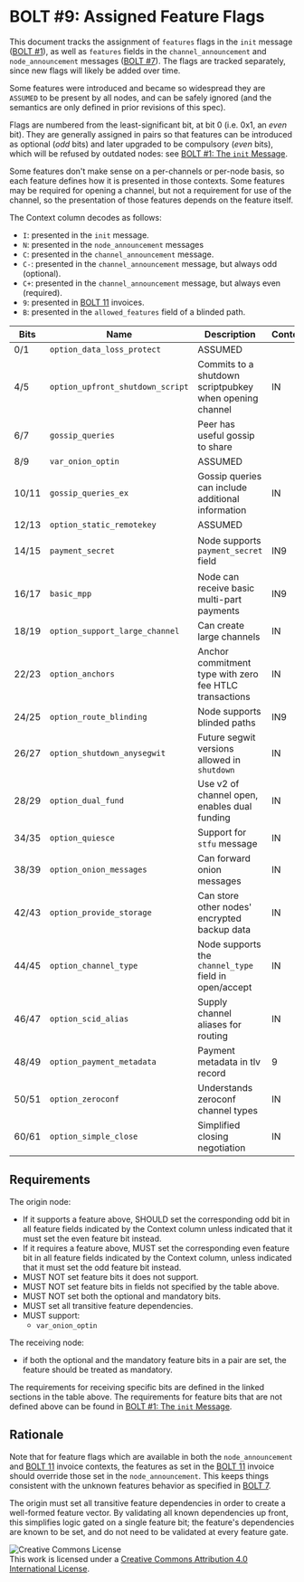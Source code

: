 # BOLT #9: Assigned Feature Flags

This document tracks the assignment of `features` flags in the `init`
message ([BOLT #1](01-messaging.md)), as well as `features` fields in
the `channel_announcement` and `node_announcement` messages ([BOLT
#7](07-routing-gossip.md)).  The flags are tracked separately, since
new flags will likely be added over time.

Some features were introduced and became so widespread they are `ASSUMED` to be present by all nodes, and can be safely ignored (and the semantics are only defined in prior revisions of this spec).

Flags are numbered from the least-significant bit, at bit 0 (i.e. 0x1,
an _even_ bit). They are generally assigned in pairs so that features
can be introduced as optional (_odd_ bits) and later upgraded to be compulsory
(_even_ bits), which will be refused by outdated nodes:
see [BOLT #1: The `init` Message](01-messaging.md#the-init-message).

Some features don't make sense on a per-channels or per-node basis, so
each feature defines how it is presented in those contexts.  Some
features may be required for opening a channel, but not a requirement
for use of the channel, so the presentation of those features depends
on the feature itself.

The Context column decodes as follows:

* `I`: presented in the `init` message.
* `N`: presented in the `node_announcement` messages
* `C`: presented in the `channel_announcement` message.
* `C-`: presented in the `channel_announcement` message, but always odd (optional).
* `C+`: presented in the `channel_announcement` message, but always even (required).
* `9`: presented in [BOLT 11](11-payment-encoding.md) invoices.
* `B`: presented in the `allowed_features` field of a blinded path.

| Bits  | Name                              | Description                                               | Context  | Dependencies                | Link                                                                  |
|-------|-----------------------------------|-----------------------------------------------------------|----------|-----------------------------|-----------------------------------------------------------------------|
| 0/1   | `option_data_loss_protect`        | ASSUMED                                                   |          |                             |                                                                       |
| 4/5   | `option_upfront_shutdown_script`  | Commits to a shutdown scriptpubkey when opening channel   | IN       |                             | [BOLT #2][bolt02-open]                                                |
| 6/7   | `gossip_queries`                  | Peer has useful gossip to share                           |          |                             |                                                                       |
| 8/9   | `var_onion_optin`                 | ASSUMED                                                   |          |                             |                                                                       |
| 10/11 | `gossip_queries_ex`               | Gossip queries can include additional information         | IN       |                             | [BOLT #7][bolt07-query]                                               |
| 12/13 | `option_static_remotekey`         | ASSUMED                                                   |          |                             |                                                                       |
| 14/15 | `payment_secret`                  | Node supports `payment_secret` field                      | IN9      |                             | [Routing Onion Specification][bolt04]                                 |
| 16/17 | `basic_mpp`                       | Node can receive basic multi-part payments                | IN9      | `payment_secret`            | [BOLT #4][bolt04-mpp]                                                 |
| 18/19 | `option_support_large_channel`    | Can create large channels                                 | IN       |                             | [BOLT #2](02-peer-protocol.md#the-open_channel-message)               |
| 22/23 | `option_anchors`                  | Anchor commitment type with zero fee HTLC transactions    | IN       |                             | [BOLT #3][bolt03-htlc-tx], [lightning-dev][ml-sighash-single-harmful] |
| 24/25 | `option_route_blinding`           | Node supports blinded paths                               | IN9      |                             | [BOLT #4][bolt04-route-blinding]                                      |
| 26/27 | `option_shutdown_anysegwit`       | Future segwit versions allowed in `shutdown`              | IN       |                             | [BOLT #2][bolt02-shutdown]                                            |
| 28/29 | `option_dual_fund`                | Use v2 of channel open, enables dual funding              | IN       |                             | [BOLT #2](02-peer-protocol.md)                                        |
| 34/35 | `option_quiesce`                  | Support for `stfu` message                                | IN       |                             | [BOLT #2][bolt02-quiescence]                                          |
| 38/39 | `option_onion_messages`           | Can forward onion messages                                | IN       |                             | [BOLT #7](04-onion-routing.md#onion-messages)                         |
| 42/43 | `option_provide_storage`          | Can store other nodes' encrypted backup data              | IN       |                             | [BOLT #1](01-messaging.md#peer-storage)                               |
| 44/45 | `option_channel_type`             | Node supports the `channel_type` field in open/accept     | IN       |                             | [BOLT #2](02-peer-protocol.md#the-open_channel-message)               |
| 46/47 | `option_scid_alias`               | Supply channel aliases for routing                        | IN       |                             | [BOLT #2][bolt02-channel-ready]                                       |
| 48/49 | `option_payment_metadata`         | Payment metadata in tlv record                            | 9        |                             | [BOLT #11](11-payment-encoding.md#tagged-fields)                      |
| 50/51 | `option_zeroconf`                 | Understands zeroconf channel types                        | IN       | `option_scid_alias`         | [BOLT #2][bolt02-channel-ready]                                       |
| 60/61 | `option_simple_close`             | Simplified closing negotiation                            | IN       | `option_shutdown_anysegwit` | [BOLT #2][bolt02-simple-close]                                        |

## Requirements

The origin node:
  * If it supports a feature above, SHOULD set the corresponding odd
    bit in all feature fields indicated by the Context column unless
	indicated that it must set the even feature bit instead.
  * If it requires a feature above, MUST set the corresponding even
    feature bit in all feature fields indicated by the Context column,
    unless indicated that it must set the odd feature bit instead.
  * MUST NOT set feature bits it does not support.
  * MUST NOT set feature bits in fields not specified by the table above.
  * MUST NOT set both the optional and mandatory bits.
  * MUST set all transitive feature dependencies.
  * MUST support:
    * `var_onion_optin`

The receiving node:
  * if both the optional and the mandatory feature bits in a pair are set,
  the feature should be treated as mandatory.

The requirements for receiving specific bits are defined in the linked sections in the table above.
The requirements for feature bits that are not defined
above can be found in [BOLT #1: The `init` Message](01-messaging.md#the-init-message).

## Rationale

Note that for feature flags which are available in both the `node_announcement`
and [BOLT 11](11-payment-encoding.md) invoice contexts, the features as set in
the [BOLT 11](11-payment-encoding.md) invoice should override those set in the
`node_announcement`. This keeps things consistent with the unknown features
behavior as specified in [BOLT 7](07-routing-gossip.md#the-node_announcement-message).

The origin must set all transitive feature dependencies in order to create a
well-formed feature vector. By validating all known dependencies up front, this
simplifies logic gated on a single feature bit; the feature's dependencies are
known to be set, and do not need to be validated at every feature gate.

![Creative Commons License](https://i.creativecommons.org/l/by/4.0/88x31.png "License CC-BY")
<br>
This work is licensed under a [Creative Commons Attribution 4.0 International License](http://creativecommons.org/licenses/by/4.0/).

[bolt02-retransmit]: 02-peer-protocol.md#message-retransmission
[bolt02-open]: 02-peer-protocol.md#the-open_channel-message
[bolt02-simple-close]: 02-peer-protocol.md#closing-negotiation-closing_complete-and-closing_sig
[bolt03-htlc-tx]: 03-transactions.md#htlc-timeout-and-htlc-success-transactions
[bolt02-shutdown]: 02-peer-protocol.md#closing-initiation-shutdown
[bolt02-quiescence]: 02-peer-protocol.md#channel-quiescence
[bolt02-channel-ready]: 02-peer-protocol.md#the-channel_ready-message
[bolt04]: 04-onion-routing.md
[bolt07-sync]: 07-routing-gossip.md#initial-sync
[bolt07-query]: 07-routing-gossip.md#query-messages
[bolt04-mpp]: 04-onion-routing.md#basic-multi-part-payments
[bolt04-route-blinding]: 04-onion-routing.md#route-blinding
[ml-sighash-single-harmful]: https://lists.linuxfoundation.org/pipermail/lightning-dev/2020-September/002796.html
